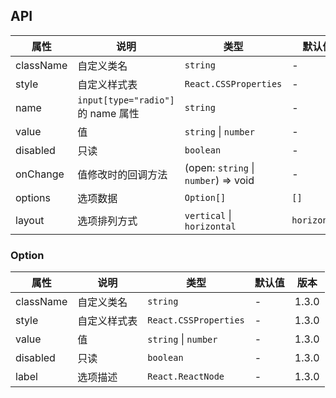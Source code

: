 ## API

| 属性      | 说明                               | 类型                                 | 默认值       | 版本  |
| --------- | ---------------------------------- | ------------------------------------ | ------------ | ----- |
| className | 自定义类名                         | `string`                             | -            | 1.3.0 |
| style     | 自定义样式表                       | `React.CSSProperties`                | -            | 1.3.0 |
| name      | `input[type="radio"]` 的 name 属性 | `string`                             | -            | 1.3.0 |
| value     | 值                                 | `string` \| `number`                 | -            | 1.3.0 |
| disabled  | 只读                               | `boolean`                            | -            | 1.3.0 |
| onChange  | 值修改时的回调方法                 | (open: `string` \| `number`) => void | -            | 1.3.0 |
| options   | 选项数据                           | `Option[]`                           | `[]`         | 1.3.0 |
| layout    | 选项排列方式                       | `vertical` \| `horizontal`           | `horizontal` | 1.3.0 |

### Option

| 属性      | 说明         | 类型                  | 默认值 | 版本  |
| --------- | ------------ | --------------------- | ------ | ----- |
| className | 自定义类名   | `string`              | -      | 1.3.0 |
| style     | 自定义样式表 | `React.CSSProperties` | -      | 1.3.0 |
| value     | 值           | `string` \| `number`  | -      | 1.3.0 |
| disabled  | 只读         | `boolean`             | -      | 1.3.0 |
| label     | 选项描述     | `React.ReactNode`     | -      | 1.3.0 |
